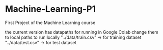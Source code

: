 # Machine-Learning-P1
First Project of the Machine Learning course

the current version has datapaths for running in Google Colab change them to local paths to run locally
"../data/train.csv" -> for training dataset
"../data/test.csv" -> for test dataset
